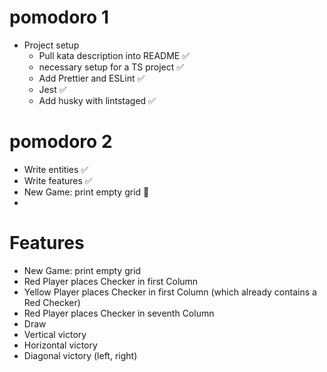 # pomodoro 1

- Project setup
  - Pull kata description into README ✅
  - necessary setup for a TS project ✅
  - Add Prettier and ESLint ✅
  - Jest ✅
  - Add husky with lintstaged ✅

# pomodoro 2

- Write entities ✅
- Write features ✅
- New Game: print empty grid 🚧
-

# Features

- New Game: print empty grid
- Red Player places Checker in first Column
- Yellow Player places Checker in first Column (which already contains a Red Checker)
- Red Player places Checker in seventh Column
- Draw
- Vertical victory
- Horizontal victory
- Diagonal victory (left, right)
